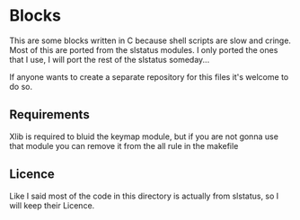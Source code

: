 # Blocks

This are some blocks written in C because shell scripts are slow and cringe.
Most of this are ported from the slstatus modules.
I only ported the ones that I use, I will port the rest of the slstatus someday...

If anyone wants to create a separate repository for this files it's welcome to do so.

## Requirements

Xlib is required to bluid the keymap module, but if you are not gonna use that module you can remove it from the all rule in the makefile

## Licence
Like I said most of the code in this directory is actually from slstatus, so I will keep their Licence.
